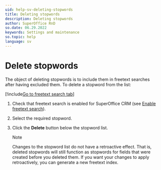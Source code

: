 ```yaml
---
uid: help-sv-deleting-stopwords
title: Deleting stopwords
description: Deleting stopwords
author: SuperOffice RnD
so.date: 06.29.2022
keywords: Settings and maintenance
so.topic: help
language: sv
---
```


# Delete stopwords

The object of deleting stopwords is to include them in freetext searches after having excluded them. To delete a stopword from the list:

[!include[Go to freetext search tab](../includes/goto-freetext.md)]

1. Check that freetext search is enabled for SuperOffice CRM (see [Enable freetext search][1]).

1. Select the required stopword.

1. Click the **Delete** button below the stopword list.

    > [!NOTE]
    > Changes to the stopword list do not have a retroactive effect. That is, deleted stopwords will still function as stopwords for fields that were created before you deleted them. If you want your changes to apply retroactively, you can generate a new freetext index.

<!-- Referenced links -->
[1]: enable.md

<!-- Referenced images -->

